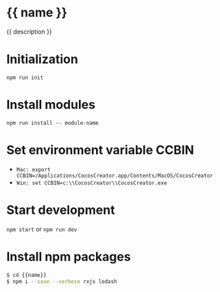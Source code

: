 # {{ name }}

{{ description }}

# Initialization
`npm run init`

# Install modules
`npm run install -- module-name`

# Set environment variable CCBIN

- `Mac: export CCBIN=/Applications/CocosCreator.app/Contents/MacOS/CocosCreator`
- `Win: set CCBIN=c:\\CocosCreator\\CocosCreator.exe`

# Start development

`npm start` or `npm run dev`

# Install npm packages

```bash
$ cd {{name}}
$ npm i --save --verbose rxjs lodash
```